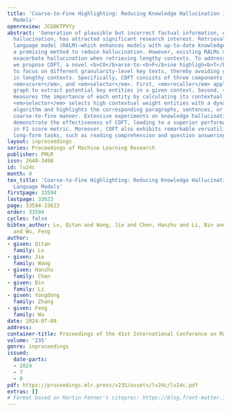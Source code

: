 ```yaml
---
title: 'Coarse-to-Fine Highlighting: Reducing Knowledge Hallucination in Large Language
  Models'
openreview: JCG0KTPVYy
abstract: 'Generation of plausible but incorrect factual information, often termed
  hallucination, has attracted significant research interest. Retrieval-augmented
  language model (RALM)—which enhances models with up-to-date knowledge—emerges as
  a promising method to reduce hallucination. However, existing RALMs may instead
  exacerbate hallucination when retrieving lengthy contexts. To address this challenge,
  we propose COFT, a novel <b>CO</b>arse-to-<b>F</b>ine highligh<b>T</b>ing method
  to focus on different granularity-level key texts, thereby avoiding getting lost
  in lengthy contexts. Specifically, COFT consists of three components: <em>recaller</em>,
  <em>scorer</em>, and <em>selector</em>. First, <em>recaller</em> applies a knowledge
  graph to extract potential key entities in a given context. Second, <em>scorer</em>
  measures the importance of each entity by calculating its contextual weight. Finally,
  <em>selector</em> selects high contextual weight entities with a dynamic threshold
  algorithm and highlights the corresponding paragraphs, sentences, or words in a
  coarse-to-fine manner. Extensive experiments on knowledge hallucination benchmark
  demonstrate the effectiveness of COFT, leading to a superior performance over 30%
  in F1 score metric. Moreover, COFT also exhibits remarkable versatility across various
  long-form tasks, such as reading comprehension and question answering.'
layout: inproceedings
series: Proceedings of Machine Learning Research
publisher: PMLR
issn: 2640-3498
id: lv24c
month: 0
tex_title: 'Coarse-to-Fine Highlighting: Reducing Knowledge Hallucination in Large
  Language Models'
firstpage: 33594
lastpage: 33623
page: 33594-33623
order: 33594
cycles: false
bibtex_author: Lv, Qitan and Wang, Jie and Chen, Hanzhu and Li, Bin and Zhang, Yongdong
  and Wu, Feng
author:
- given: Qitan
  family: Lv
- given: Jie
  family: Wang
- given: Hanzhu
  family: Chen
- given: Bin
  family: Li
- given: Yongdong
  family: Zhang
- given: Feng
  family: Wu
date: 2024-07-08
address:
container-title: Proceedings of the 41st International Conference on Machine Learning
volume: '235'
genre: inproceedings
issued:
  date-parts:
  - 2024
  - 7
  - 8
pdf: https://proceedings.mlr.press/v235/assets/lv24c/lv24c.pdf
extras: []
# Format based on Martin Fenner's citeproc: https://blog.front-matter.io/posts/citeproc-yaml-for-bibliographies/
---
```

